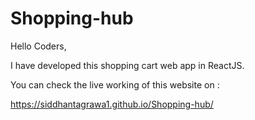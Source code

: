 # Shopping-hub

Hello Coders,

I have developed this shopping cart web app in ReactJS.

You can check the live working of this website on :

https://siddhantagrawa1.github.io/Shopping-hub/
